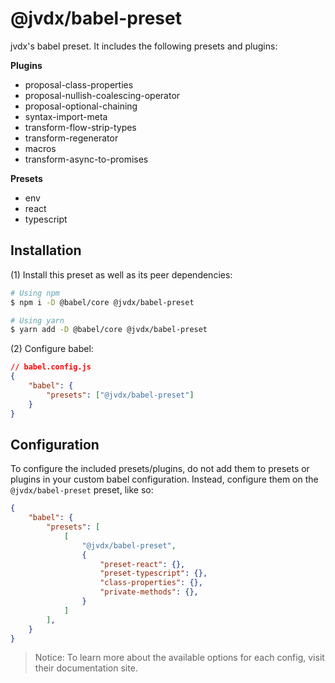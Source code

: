 # @jvdx/babel-preset

jvdx's babel preset. It includes the following presets and plugins:

**Plugins**
- proposal-class-properties
- proposal-nullish-coalescing-operator
- proposal-optional-chaining
- syntax-import-meta
- transform-flow-strip-types
- transform-regenerator
- macros
- transform-async-to-promises

**Presets**
- env
- react
- typescript

## Installation

(1) Install this preset as well as its peer dependencies:

```bash
# Using npm
$ npm i -D @babel/core @jvdx/babel-preset

# Using yarn
$ yarn add -D @babel/core @jvdx/babel-preset
```

(2) Configure babel:

```json
// babel.config.js
{
	"babel": {
		"presets": ["@jvdx/babel-preset"]
	}
}
```

## Configuration

To configure the included presets/plugins, do not add them to presets or
plugins in your custom babel configuration. Instead, configure them on the
`@jvdx/babel-preset` preset, like so:

```json
{
	"babel": {
		"presets": [
			[
				"@jvdx/babel-preset",
				{
					"preset-react": {},
					"preset-typescript": {},
					"class-properties": {},
					"private-methods": {},
				}
			]
		],
	}
}
```

> Notice: To learn more about the available options for each config, visit
> their documentation site.
